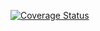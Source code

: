 [![Coverage Status](https://coveralls.io/repos/github/Mukunzijames/my-brand-BE/badge.svg?branch=main)](https://coveralls.io/github/Mukunzijames/my-brand-BE?branch=main)